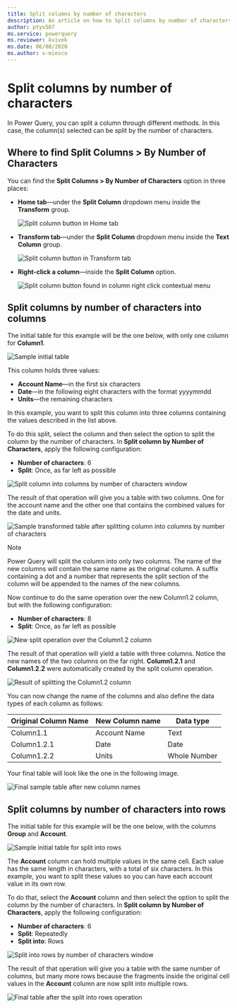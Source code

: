 ```yaml
---
title: Split columns by number of characters
description: An article on how to Split columns by number of characters into new columns or rows using Power Query.
author: ptyx507
ms.service: powerquery
ms.reviewer: kvivek
ms.date: 06/08/2020
ms.author: v-miesco
---
```


# Split columns by number of characters

In Power Query, you can split a column through different methods.
In this case, the column(s) selected can be split by the number of characters.

## Where to find Split Columns > By Number of Characters

You can find the **Split Columns > By Number of Characters** option in three places:

* **Home tab**&mdash;under the **Split Column** dropdown menu inside the **Transform** group.

   ![Split column button in Home tab](images/me-split-columns-number-characters-icon-home.png)

* **Transform tab**&mdash;under the **Split Column** dropdown menu inside the **Text Column** group.

   ![Split column button in Transform tab](images/me-split-columns-number-characters-icon-transform.png)

* **Right-click a column**&mdash;inside the **Split Column** option.

   ![Split column button found in column right click contextual menu](images/me-split-columns-number-characters-right-click-icon.png)

## Split columns by number of characters into columns
The initial table for this example will be the one below, with only one column for **Column1**. 

![Sample initial table](images/me-split-columns-number-character-into-columns-split-column-initial.png)

This column holds three values:

* **Account Name**&mdash;in the first six characters
* **Date**&mdash;in the following eight characters with the format yyyymmdd
* **Units**&mdash;the remaining characters

In this example, you want to split this column into three columns containing the values described in the list above. 

To do this split, select the column and then select the option to split the column by the number of characters. In **Split column by Number of Characters**, apply the following configuration:

* **Number of characters**: 6
* **Split**: Once, as far left as possible

![Split column into columns by number of characters window](images/me-split-columns-number-character-into-columns-split-column-window.png)

The result of that operation will give you a table with two columns. One for the account name and the other one that contains the combined values for the date and units.

![Sample transformed table after splitting column into columns by number of characters](images/me-split-columns-number-character-into-columns-split-column-first.png)

>[!Note]
>Power Query will split the column into only two columns. The name of the new columns will contain the same name as the original column. A suffix containing a dot and a number that represents the split section of the column will be appended to the names of the new columns. 

Now continue to do the same operation over the new Column1.2 column, but with the following configuration:

* **Number of characters**: 8
* **Split**: Once, as far left as possible

![New split operation over the Column1.2 column](images/me-split-columns-number-character-into-columns-split-column-last.png)

The result of that operation will yield a table with three columns. Notice the new names of the two columns on the far right. **Column1.2.1** and **Column1.2.2** were automatically created by the split column operation.

![Result of splitting the Column1.2 column](images/me-split-columns-number-character-into-columns-split-column-pre-final.png)

You can now change the name of the columns and also define the data types of each column as follows:

Original Column Name | New Column name | Data type
---------------------|-----------------|---------- 
Column1.1|Account Name|Text
Column1.2.1|Date|Date
Column1.2.2|Units|Whole Number

Your final table will look like the one in the following image.

![Final sample table after new column names](images/me-split-columns-number-character-into-columns-split-column-final.png)

## Split columns by number of characters into rows
The initial table for this example will be the one below, with the columns **Group** and **Account**. 

![Sample initial table for split into rows](images/me-split-columns-number-character-into-columns-split-ROWS-initial.png)

The **Account** column can hold multiple values in the same cell. Each value has the same length in characters, with a total of six characters. In this example, you want to split these values so you can have each account value in its own row.

To do that, select the **Account** column and then select the option to split the column by the number of characters. In **Split column by Number of Characters**, apply the following configuration:

* **Number of characters**: 6
* **Split**: Repeatedly
* **Split into**: Rows

![Split into rows by number of characters window](images/me-split-columns-number-character-into-columns-split-rows-window.png)

The result of that operation will give you a table with the same number of columns, but many more rows because the fragments inside the original cell values in the **Account** column are now split into multiple rows.

![Final table after the split into rows operation](images/me-split-columns-number-character-into-columns-split-rows-final.png)
